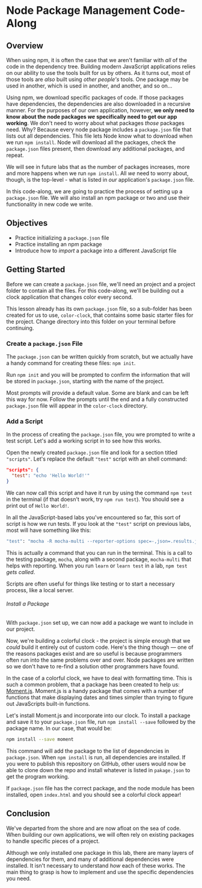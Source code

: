 # Node Package Management Code-Along

## Overview

When using npm, it is often the case that we aren't familiar with _all_ of the
code in the dependency tree. Building modern JavaScript applications relies on
our ability to use the tools built for us by others. As it turns out, most of
those tools are _also_ built using _other people's_ tools. One package may be
used in another, which is used in another, and another, and so on...

Using npm, we download specific packages of code. If those packages have
dependencies, the dependencies are also downloaded in a recursive manner. For
the purposes of our own application, however, **we only need to know about the
node packages _we_ specifically need to get our app working**. We don't need to
worry about what packages _those_ packages need. Why? Because every node package
includes a `package.json` file that lists out all dependencies. This file
lets Node know what to download when we run `npm install`. Node will download
all the packages, check the `package.json` files present, then download any
additional packages, and repeat. 

We will see in future labs that as the number of packages increases, more and
more happens when we run `npm install`. All _we_ need to worry about, though, is
the top-level - what is listed in _our_ application's `package.json` file.

In this code-along, we are going to practice the process of setting up a `package.json`
file. We will also install an npm package or two and use their functionality in
new code we write.

## Objectives

- Practice initializing a `package.json` file
- Practice installing an npm package
- Introduce how to _import_ a package into a different JavaScript file

## Getting Started

Before we can create a `package.json` file, we'll need an project and a project
folder to contain all the files. For this code-along, we'll be building out a
clock application that changes color every second.

This lesson already has its own `package.json` file, so a sub-folder has been
created for us to use, `color-clock`, that contains some basic starter files for
the project. Change directory into this folder on your terminal before
continuing.

### Create a `package.json` File

The `package.json` can be written quickly from scratch, but we actually have a
handy command for creating these files: `npm init`.

Run `npm init` and you will be prompted to confirm the information that will
be stored in `package.json`, starting with the name of the project.

Most prompts will provide a default value. Some are blank and can be left this
way for now. Follow the prompts until the end and a fully constructed
`package.json` file will appear in the `color-clock` directory.

### Add a Script

In the process of creating the `package.json` file, you wre prompted to
write a test script. Let's add a working script in to see how this works.

Open the newly created `package.json` file and look for a section
titled `"scripts"`. Let's replace the default `"test"` script with
an shell command:

```json
"scripts": {
  "test": "echo 'Hello World!'"
}
```

We can now call this script and have it run by using the command `npm test` in the terminal (if that doesn't work, try `npm run test`). You
should see a print out of `Hello World!`.

In all the JavaScript-based labs you've encountered so far, this sort
of script is how we run tests. If you look at the `"test"` script on
previous labs, most will have something like this:

```bash
"test": "mocha -R mocha-multi --reporter-options spec=-,json=.results.json"
```

This is actually a command that you can run in the terminal. This is a call to
the testing package, `mocha`, along with a second package, `mocha-multi` that
helps with reporting. When you run `learn` or `learn test` in a lab, `npm test` _gets called_.

Scripts are often useful for things like testing or to start a necessary
process, like a local server.

###### Install a Package

With `package.json` set up, we can now add a package we want to include
in our project.

Now, we're building a colorful clock - the project is simple enough that we
_could_ build it entirely out of custom code. Here's the thing though &mdash;
one of the reasons packages exist and are so useful is because programmers often
run into the same problems over and over. Node packages are written so we don't
have to re-find a solution other programmers have found.

In the case of a colorful clock, we have to deal with formatting time. This is
such a common problem, that a package has been created to help us:
[Moment.js][moment]. Moment.js is a handy package that comes with a number of
functions that make displaying dates and times simpler than trying to figure out
JavaScripts built-in functions.

Let's install Moment.js and incorporate into our clock. To install a package and save it to your `package.json` file, run `npm install --save`
followed by the package name. In our case, that would be:

```bash
npm install --save moment
```

This command will add the package to the list of dependencies in `package.json`. When `npm install` is run, all dependencies are installed. If you were to publish this repository on GitHub, other users would now be able to clone down the repo and install whatever is listed in `pakage.json` to get the program working.

If `package.json` file has the correct package, and the node module has been
installed, open `index.html` and you should see a colorful clock appear!

## Conclusion

We've departed from the shore and are now afloat on the sea of code. When
building our own applications, we will often rely on existing packages to handle
specific pieces of a project.

Although we only installed one package in this lab, there are many layers of
dependencies for them, and many of additional dependencies were installed.
It isn't necessary to understand _how_ each of these works. The main thing to
grasp is how to implement and use the specific dependencies you need.

[moment]: https://momentjs.com/
